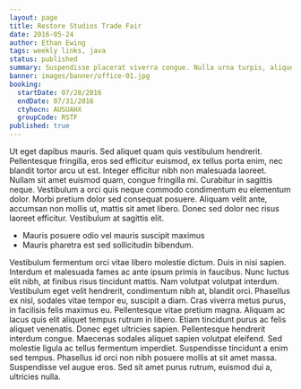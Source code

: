 ```yaml
---
layout: page
title: Restore Studios Trade Fair
date: 2016-05-24
author: Ethan Ewing
tags: weekly links, java
status: published
summary: Suspendisse placerat viverra congue. Nulla urna turpis, aliquet non nisi.
banner: images/banner/office-01.jpg
booking:
  startDate: 07/28/2016
  endDate: 07/31/2016
  ctyhocn: AUSUAHX
  groupCode: RSTF
published: true
---
```

Ut eget dapibus mauris. Sed aliquet quam quis vestibulum hendrerit. Pellentesque fringilla, eros sed efficitur euismod, ex tellus porta enim, nec blandit tortor arcu ut est. Integer efficitur nibh non malesuada laoreet. Nullam sit amet euismod quam, congue fringilla mi. Curabitur in sagittis neque. Vestibulum a orci quis neque commodo condimentum eu elementum dolor. Morbi pretium dolor sed consequat posuere. Aliquam velit ante, accumsan non mollis ut, mattis sit amet libero. Donec sed dolor nec risus laoreet efficitur. Vestibulum at sagittis elit.

* Mauris posuere odio vel mauris suscipit maximus
* Mauris pharetra est sed sollicitudin bibendum.

Vestibulum fermentum orci vitae libero molestie dictum. Duis in nisi sapien. Interdum et malesuada fames ac ante ipsum primis in faucibus. Nunc luctus elit nibh, at finibus risus tincidunt mattis. Nam volutpat volutpat interdum. Vestibulum eget velit hendrerit, condimentum nibh at, blandit orci. Phasellus ex nisl, sodales vitae tempor eu, suscipit a diam. Cras viverra metus purus, in facilisis felis maximus eu. Pellentesque vitae pretium magna. Aliquam ac lacus quis elit aliquet tempus rutrum in libero.
Etiam tincidunt purus ac felis aliquet venenatis. Donec eget ultricies sapien. Pellentesque hendrerit interdum congue. Maecenas sodales aliquet sapien volutpat eleifend. Sed molestie ligula ac tellus fermentum imperdiet. Suspendisse tincidunt a enim sed tempus. Phasellus id orci non nibh posuere mollis at sit amet massa. Suspendisse vel augue eros. Sed sit amet purus rutrum, euismod dui a, ultricies nulla.
